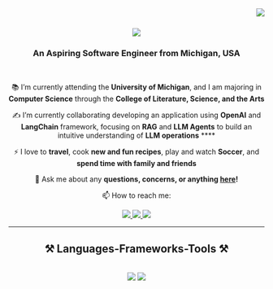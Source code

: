 <img align="right" src="https://visitor-badge.laobi.icu/badge?page_id=kajalpat1.kajalpat1" />

<h1 align="center">
    <img src="https://readme-typing-svg.herokuapp.com/?font=Righteous&size=35&center=true&vCenter=true&width=500&height=70&duration=4000&lines=Hi+There!+👋;+I'm+Kajal+Patel!" />
</h1>

<h3 align="center">An Aspiring Software Engineer from Michigan, USA</h3>

<br/>

<div align="center">

 📚 I’m currently attending the **University of Michigan**, and I am majoring in **Computer Science** through the **College of Literature, Science, and the Arts**

 ✍️ I’m currently collaborating developing an application using **OpenAI** and **LangChain** framework, focusing on **RAG** and **LLM Agents** to build an intuitive understanding of **LLM operations** ****

 ⚡ I love to **travel**, cook **new and fun recipes**, play and watch **Soccer**, and **spend time with family and friends**

 💬 Ask me about any **questions, concerns, or anything [here](https://github.com/kajalpat1/kajalpat1/issues)!**

 </div>

<div align="center">


 📫 How to reach me:


 <div align="center"> 
  <a href="mailto:kajalpat@umich.edu">
    <img src="https://img.shields.io/badge/Gmail-333333?style=for-the-badge&logo=gmail&logoColor=red" />
  </a>
  <a href="https://www.linkedin.com/in/kajal-patel-20426328b/" target="_blank">
    <img src="https://img.shields.io/badge/LinkedIn-0077B5?style=for-the-badge&logo=linkedin&logoColor=white" target="_blank" />
  </a>
  <a href="https://https://github.com/kajalpat1/" target="_blank">
     <img src="https://img.shields.io/badge/Portfolio-FF5722?style=for-the-badge&logo=todoist&logoColor=black" target="_blank" /> <!-- sqlite, safari, google-chrome are other good icon options -->
  </a>
</div>

<hr/>

<h2 align="center">⚒️ Languages-Frameworks-Tools ⚒️</h2>
<br/>
<div align="center">
    <img src="https://skillicons.dev/icons?i=vscode,github,figma,git,flask,django" />
    <img src="https://skillicons.dev/icons?i=python,javascript,typescript,c,java,nextjs,aws,matlab" /><br>
</div>

<br/>
